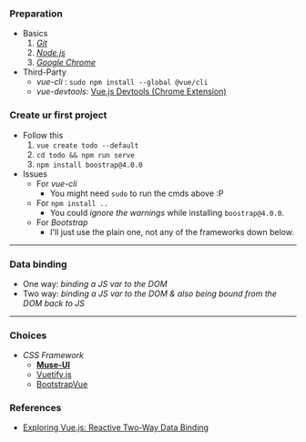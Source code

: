 
### Preparation
- Basics
    1. [*Git*](https://git-scm.com/downloads)
    2. [*Node.js*](https://nodejs.org/en/download/)
    3. [*Google Chrome*](https://www.google.com/chrome/)
- Third-Party
    - *vue-cli* : ```sudo npm install --global @vue/cli```
    - *vue-devtools*: [Vue.js Devtools (Chrome Extension)](https://chrome.google.com/webstore/detail/vuejs-devtools/nhdogjmejiglipccpnnnanhbledajbpd?hl=en)

### Create ur first project
- Follow this 
    1. ```vue create todo --default``` 
    2. ```cd todo && npm run serve```
    3. ```npm install boostrap@4.0.0```
- Issues
    - For *vue-cli*
        - You might need ```sudo``` to run the cmds above :P
    - For ```npm install ..```
        - You could *ignore the warnings* while installing ```boostrap@4.0.0```.
    - For *Bootstrap*
        - I'll just use the plain one, not any of the frameworks down below.

----------

### Data binding
- One way: *binding a JS var to the DOM*
- Two way: *binding a JS var to the DOM & also being bound from the DOM back to JS*

----------

### Choices 
- *CSS Framework*
    - [**Muse-UI**](https://muse-ui.org/#/en-US/) 
    - [Vuetify.js](https://vuetifyjs.com/en/getting-started/quick-start)
    - [BootstrapVue](https://bootstrap-vue.js.org/docs)

### References
- [Exploring Vue.js: Reactive Two-Way Data Binding](https://medium.com/js-dojo/exploring-vue-js-reactive-two-way-data-binding-da533d0c4554)